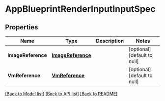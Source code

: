 # AppBlueprintRenderInputInputSpec

## Properties
Name | Type | Description | Notes
------------ | ------------- | ------------- | -------------
**ImageReference** | [**ImageReference**](image_reference.md) |  | [optional] [default to null]
**VmReference** | [**VmReference**](vm_reference.md) |  | [optional] [default to null]

[[Back to Model list]](../README.md#documentation-for-models) [[Back to API list]](../README.md#documentation-for-api-endpoints) [[Back to README]](../README.md)
